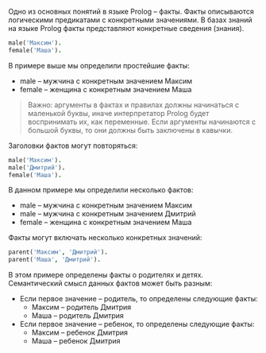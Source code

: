 Одно из основных понятий в языке Prolog – факты. Факты описываются логическими предикатами с конкретными значениями. В базах знаний на языке Prolog факты представляют конкретные сведения (знания). 

```prolog
male('Максим').
female('Маша').
```

В примере выше мы определили простейшие факты:

* male – мужчина с конкретным значением Максим
* female – женщина с конкретным значением Маша

> Важно: аргументы в фактах и правилах должны начинаться с маленькой буквы, иначе интерпретатор Prolog будет воспринимать их, как переменные. Если аргументы начинаются с большой буквы, то они должны быть заключены в кавычки.

Заголовки фактов могут повторяться:

```prolog
male('Максим').
male('Дмитрий').
female('Маша').
```

В данном примере мы определили несколько фактов:

* male – мужчина с конкретным значением Максим
* male – мужчина с конкретным значением Дмитрий
* female – женщина с конкретным значением Маша

Факты могут включать несколько конкретных значений:

```prolog
parent('Максим', 'Дмитрий').
parent('Маша', 'Дмитрий').
```

В этом примере определены факты о родителях и детях. Семантический смысл данных фактов может быть разным:

* Если первое значение – родитель, то определены следующие факты:
    * Максим – родитель Дмитрия
    * Маша – родитель Дмитрия
* Если первое значение – ребенок, то определены следующие факты:
    * Максим – ребенок Дмитрия
    * Маша – ребенок Дмитрия
